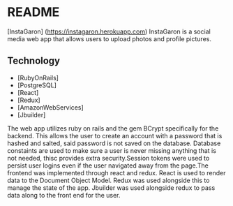 # README

[InstaGaron]  (https://instagaron.herokuapp.com)
InstaGaron is a social media web app that allows users to upload photos and profile pictures.
## Technology

* [RubyOnRails]
* [PostgreSQL]
* [React]
* [Redux]
* [AmazonWebServices]
* [Jbuilder]

The web app utilizes ruby on rails and the gem BCrypt specifically for the backend.
This allows the user to create an account with a password that is hashed and 
salted, said password is not saved on the database. Database constaints are used 
to make sure a user is never missing anything that is not needed, thisc provides
extra security.Session tokens were used to persist user logins even if the user 
navigated away from the page.The frontend was implemented through react and redux.
React is used to render data to the Document Object Model. Redux was used 
alongside this to manage the state of the app. Jbuilder was used alongside redux 
to pass data along to the front end for the user.


















<!-- This README would normally document whatever steps are necessary to get the
application up and running.

Things you may want to cover:

* Ruby version

* System dependencies

* Configuration

* Database creation

* Database initialization

* How to run the test suite

* Services (job queues, cache servers, search engines, etc.)

* Deployment instructions

* ... -->
